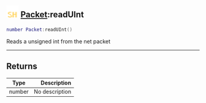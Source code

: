 ## <img src="../../.gitbook/assets/shared.png" width="32" height="32" /> [Packet](../packet/README.md):readUInt

```lua
number Packet:readUInt()
```

Reads a unsigned int from the net packet

------
## Returns

| Type   | Description |
| ------ | ----------: |
| number | No description |

